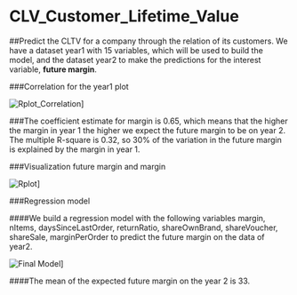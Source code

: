 # CLV_Customer_Lifetime_Value
##Predict the CLTV for a company through the relation of its customers. We have a dataset year1 with 15 variables, which will be used to build the model, and the dataset year2 to make the predictions for the interest variable, **future margin**.

###Correlation for the year1 plot 

![Rplot_Correlation](https://github.com/SelvaCamp/CLTV_Linear_Regression/assets/158846801/abaa33c9-1db3-47ae-8db0-875d414b0929)]

###The coefficient estimate for margin is 0.65, which means that the higher the margin in year 1 the higher we expect the future margin to be on year 2.
The multiple R-square is 0.32, so 30% of the variation in the future margin is explained by the margin in year 1.

###Visualization future margin and margin

![Rplot](https://github.com/SelvaCamp/CLTV_Linear_Regression/assets/158846801/0a4f46fa-d9f5-4f91-a5fe-385d1b88117d)]

###Regression model

####We build a regression model with the following variables margin, nItems, daysSinceLastOrder, returnRatio, shareOwnBrand, shareVoucher, shareSale, marginPerOrder to predict the future margin on the data of year2.

![Final Model](https://github.com/SelvaCamp/CLTV_Linear_Regression/assets/158846801/37b1932b-ab74-4393-b52b-ea05933b0de1)]


####The mean of the expected future margin on the year 2 is 33.
